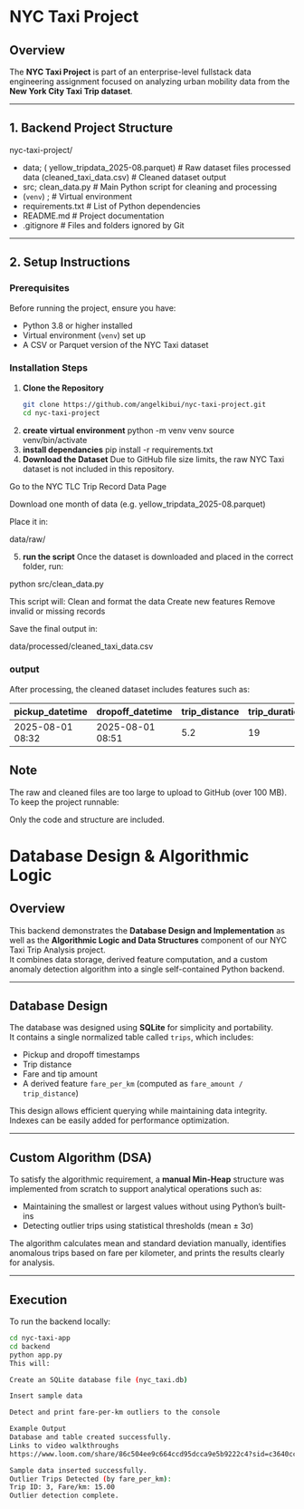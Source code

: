 # NYC Taxi Project

## Overview
The **NYC Taxi Project** is part of an enterprise-level fullstack data engineering assignment focused on analyzing urban mobility data from the **New York City Taxi Trip dataset**.  

---

## 1. Backend Project Structure
nyc-taxi-project/
- data;  ( yellow_tripdata_2025-08.parquet) # Raw dataset files
  processed data (cleaned_taxi_data.csv) # Cleaned dataset output
- src; clean_data.py # Main Python script for cleaning and processing
-  (`venv`) ; # Virtual environment
- requirements.txt # List of Python dependencies
- README.md # Project documentation 
- .gitignore # Files and folders ignored by Git
---

## 2. Setup Instructions

### Prerequisites
Before running the project, ensure you have:
- Python 3.8 or higher installed
- Virtual environment (`venv`) set up
- A CSV or Parquet version of the NYC Taxi dataset

### Installation Steps

1. **Clone the Repository**
   ```bash
   git clone https://github.com/angelkibui/nyc-taxi-project.git
   cd nyc-taxi-project
2. **create virtual environment**
   python -m venv venv
   source venv/bin/activate   
3. **install dependancies**
   pip install -r requirements.txt
4. **Download the Dataset**
  Due to GitHub file size limits, the raw NYC Taxi dataset is not included in this repository.

Go to the NYC TLC Trip Record Data Page

Download one month of data (e.g. yellow_tripdata_2025-08.parquet)

Place it in:

data/raw/

5. **run the script**
Once the dataset is downloaded and placed in the correct folder, run:

python src/clean_data.py


This script will:
Clean and format the data
Create new features
Remove invalid or missing records

Save the final output in:

data/processed/cleaned_taxi_data.csv

### output
After processing, the cleaned dataset includes features such as:

| pickup_datetime  | dropoff_datetime | trip_distance | trip_duration_min | fare_amount | trip_speed | fare_per_km |
| ---------------- | ---------------- | ------------- | ----------------- | ----------- | ---------- | ----------- |
| 2025-08-01 08:32 | 2025-08-01 08:51 | 5.2           | 19                | 17.5        | 16.4       | 3.36        |

## Note
The raw and cleaned files are too large to upload to GitHub (over 100 MB).
To keep the project runnable:

Only the code and structure are included.

# Database Design & Algorithmic Logic

## Overview
This backend demonstrates the **Database Design and Implementation** as well as the **Algorithmic Logic and Data Structures** component of our NYC Taxi Trip Analysis project.  
It combines data storage, derived feature computation, and a custom anomaly detection algorithm into a single self-contained Python backend.

---

## Database Design
The database was designed using **SQLite** for simplicity and portability.  
It contains a single normalized table called `trips`, which includes:
- Pickup and dropoff timestamps  
- Trip distance  
- Fare and tip amount  
- A derived feature `fare_per_km` (computed as `fare_amount / trip_distance`)

This design allows efficient querying while maintaining data integrity. Indexes can be easily added for performance optimization.

---

## Custom Algorithm (DSA)
To satisfy the algorithmic requirement, a **manual Min-Heap** structure was implemented from scratch to support analytical operations such as:
- Maintaining the smallest or largest values without using Python’s built-ins  
- Detecting outlier trips using statistical thresholds (mean ± 3σ)  

The algorithm calculates mean and standard deviation manually, identifies anomalous trips based on fare per kilometer, and prints the results clearly for analysis.

---

## Execution
To run the backend locally:
```bash
cd nyc-taxi-app
cd backend
python app.py
This will:

Create an SQLite database file (nyc_taxi.db)

Insert sample data

Detect and print fare-per-km outliers to the console

Example Output
Database and table created successfully.
Links to video walkthroughs
https://www.loom.com/share/86c504ee9c664ccd95dcca9e5b9222c4?sid=c3640cc1-4773-45b0-9adf-f185addffbaa

Sample data inserted successfully.
Outlier Trips Detected (by fare_per_km):
Trip ID: 3, Fare/km: 15.00
Outlier detection complete.



